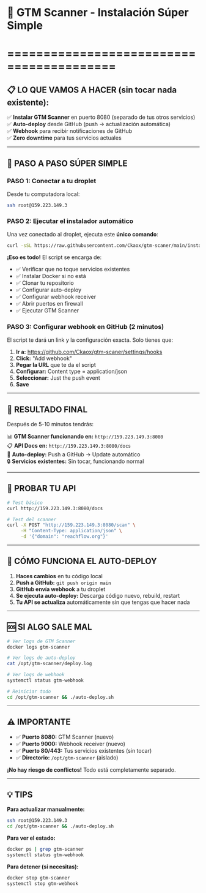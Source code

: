 # 🚀 GTM Scanner - Instalación Súper Simple
# =========================================

## 📋 LO QUE VAMOS A HACER (sin tocar nada existente):

✅ **Instalar GTM Scanner** en puerto 8080 (separado de tus otros servicios)  
✅ **Auto-deploy** desde GitHub (push → actualización automática)  
✅ **Webhook** para recibir notificaciones de GitHub  
✅ **Zero downtime** para tus servicios actuales  

---

## 🎯 PASO A PASO SÚPER SIMPLE

### **PASO 1: Conectar a tu droplet**

Desde tu computadora local:
```bash
ssh root@159.223.149.3
```

### **PASO 2: Ejecutar el instalador automático**

Una vez conectado al droplet, ejecuta este **único comando**:

```bash
curl -sSL https://raw.githubusercontent.com/Ckaox/gtm-scaner/main/install_gtm_scanner.sh | bash
```

**¡Eso es todo!** El script se encarga de:
- ✅ Verificar que no toque servicios existentes
- ✅ Instalar Docker si no está
- ✅ Clonar tu repositorio
- ✅ Configurar auto-deploy
- ✅ Configurar webhook receiver
- ✅ Abrir puertos en firewall
- ✅ Ejecutar GTM Scanner

### **PASO 3: Configurar webhook en GitHub (2 minutos)**

El script te dará un link y la configuración exacta. Solo tienes que:

1. **Ir a:** https://github.com/Ckaox/gtm-scaner/settings/hooks
2. **Click:** "Add webhook"
3. **Pegar la URL** que te da el script
4. **Configurar:** Content type = application/json
5. **Seleccionar:** Just the push event
6. **Save**

---

## 🎉 RESULTADO FINAL

Después de 5-10 minutos tendrás:

📊 **GTM Scanner funcionando en:** `http://159.223.149.3:8080`  
📋 **API Docs en:** `http://159.223.149.3:8080/docs`  
🔄 **Auto-deploy:** Push a GitHub → Update automático  
🔒 **Servicios existentes:** Sin tocar, funcionando normal  

---

## 🧪 PROBAR TU API

```bash
# Test básico
curl http://159.223.149.3:8080/docs

# Test del scanner
curl -X POST "http://159.223.149.3:8080/scan" \
     -H "Content-Type: application/json" \
     -d '{"domain": "reachflow.org"}'
```

---

## 🔄 CÓMO FUNCIONA EL AUTO-DEPLOY

1. **Haces cambios** en tu código local
2. **Push a GitHub:** `git push origin main`
3. **GitHub envía webhook** a tu droplet
4. **Se ejecuta auto-deploy:** Descarga código nuevo, rebuild, restart
5. **Tu API se actualiza** automáticamente sin que tengas que hacer nada

---

## 🆘 SI ALGO SALE MAL

```bash
# Ver logs de GTM Scanner
docker logs gtm-scanner

# Ver logs de auto-deploy
cat /opt/gtm-scanner/deploy.log

# Ver logs de webhook
systemctl status gtm-webhook

# Reiniciar todo
cd /opt/gtm-scanner && ./auto-deploy.sh
```

---

## ⚠️ IMPORTANTE

- ✅ **Puerto 8080:** GTM Scanner (nuevo)
- ✅ **Puerto 9000:** Webhook receiver (nuevo)
- ✅ **Puerto 80/443:** Tus servicios existentes (sin tocar)
- ✅ **Directorio:** `/opt/gtm-scanner` (aislado)

**¡No hay riesgo de conflictos!** Todo está completamente separado.

---

## 💡 TIPS

**Para actualizar manualmente:**
```bash
ssh root@159.223.149.3
cd /opt/gtm-scanner && ./auto-deploy.sh
```

**Para ver el estado:**
```bash
docker ps | grep gtm-scanner
systemctl status gtm-webhook
```

**Para detener (si necesitas):**
```bash
docker stop gtm-scanner
systemctl stop gtm-webhook
```